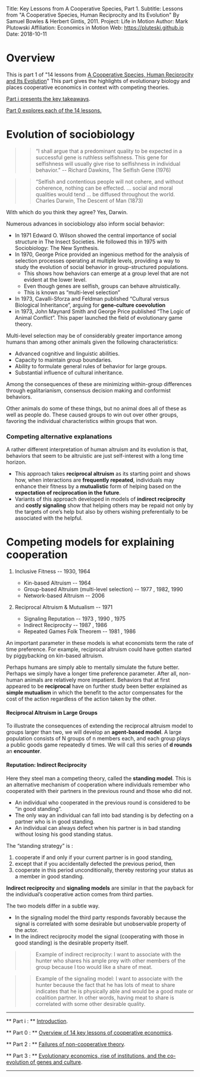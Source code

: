 Title:  Key Lessons from A Cooperative Species, Part 1.
Subtitle:    Lessons from "A Cooperative Species, Human Reciprocity and Its Evolution" By Samuel Bowles & Herbert Gintis, 2011.
Project:     Life in Motion
Author:      Mark Plutowski
Affiliation: Economics in Motion
Web:         https://pluteski.github.io
Date:        2018-10-11


# Overview
This is part 1 of "14 lessons from [A Cooperative Species, Human Reciprocity and Its Evolution](https://press.princeton.edu/titles/9474.html)"  This part gives the highlights of evolutionary biology and places cooperative economics in context with competing theories. 

[Part i presents the key takeaways](https://pluteski.github.io/speech-to-text/intro-to-key-lessons-from-a-cooperative-species.html).

[Part 0 explores each of the 14 lessons.](https://pluteski.github.io/speech-to-text/key-lessons-from-a-cooperative-species-part-0.html)



# Evolution of sociobiology
>> “I shall argue that a predominant quality to be expected in a successful gene is ruthless selfishness. This gene for selfishness will usually give rise to selfishness in individual behavior.” -- Richard Dawkins, The Selfish Gene (1976)

>> “Selfish and contentious people will not cohere, and without coherence, nothing can be effected. … social and moral qualities would tend … be diffused throughout the world. Charles Darwin, The Descent of Man (1873)

With which do you think they agree? Yes, Darwin.

Numerous advances in sociobiology also inform social behavior:

* In 1971 Edward O. Wilson showed the central importance of social structure in The Insect Societies. He followed this in 1975 with Sociobiology: The New Synthesis.
* In 1970, George Price provided an ingenious method for the analysis of selection processes operating at multiple levels, providing a way to study the evolution of social behavior in group-structured populations. 
    * This shows how behaviors can emerge at a group level that are not evident at the lower level.
    * Even though genes are selfish, groups can behave altruistically. 
    * This is known as “multi-level selection”
* In 1973, Cavalli-Sforza and Feldman published “Cultural versus Biological Inheritance”, arguing for **gene-culture coevolution**
* in 1973, John Maynard Smith and George Price published “The Logic of Animal Conflict”. This paper launched the field of evolutionary game theory.

Multi-level selection may be of considerably greater importance among humans than among other animals given the following characteristics:

* Advanced cognitive and linguistic abilities.
* Capacity to maintain group boundaries.
* Ability to formulate general rules of behavior for large groups.
* Substantial influence of cultural inheritance.

Among the consequences of these are minimizing within-group differences through egalitarianism, consensus decision making and conformist behaviors. 

Other animals do some of these things, but no animal does all of these as well as people do.  These caused groups to win out over other groups, favoring the individual characteristics within groups that won.


### Competing alternative explanations
A rather different interpretation of human altruism and its evolution is that, behaviors that seem to be altruistic are just self-interest with a long time horizon. 

* This approach takes **reciprocal altruism** as its starting point and shows how, when interactions are **frequently repeated**, individuals may enhance their fitness by a **mutualistic** form of helping based on the **expectation of reciprocation in the future**. 
* Variants of this approach developed in models of **indirect reciprocity** and **costly signaling** show that helping others may be repaid not only by the targets of one’s help but also by others wishing preferentially to be associated with the helpful.

# Competing models for explaining cooperation

1. Inclusive Fitness -- 1930, 1964
    * Kin-based Altruism -- 1964 
    * Group-based Altruism (multi-level selection) -- 1977 , 1982,  1990 
    * Network-based Altruism  -- 2006 

1. Reciprocal Altruism & Mutualism -- 1971 
    * Signaling Reputation -- 1973 , 1990 , 1975 
    * Indirect Reciprocity -- 1987 , 1986 
    * Repeated Games Folk Theorem -- 1981 , 1986 

An important parameter in these models is what economists term the rate of time preference. For example, reciprocal altruism could have gotten started by piggybacking on kin-based altruism.

Perhaps humans are simply able to mentally simulate the future better. Perhaps we simply have a longer time preference parameter. After all, non-human animals are relatively more impatient. Behaviors that at first appeared to be **reciprocal** have on further study been better explained as **simple mutualism** in which the benefit to the actor compensates for the cost of the action regardless of the action taken by the other.

#### Reciprocal Altruism in Large Groups

To illustrate the consequences of extending the reciprocal altruism model to groups larger than two, we will develop an **agent-based model**.  A large population consists of N groups of n members each, and each group plays a public goods game repeatedly d times. We will call this series of **d rounds** an **encounter**. 

#### Reputation: Indirect Reciprocity
Here they steel man a competing theory, called the **standing model**. This is an alternative mechanism of cooperation where individuals remember who cooperated with their partners in the previous round and those who did not. 

* An individual who cooperated in the previous round is considered to be “in good standing”.
* The only way an individual can fall into bad standing is by defecting on a partner who is in good standing. 
* An individual can always defect when his partner is in bad standing without losing his good standing status. 

The “standing strategy” is : 

1. cooperate if and only if your current partner is in good standing, 
2. except that if you accidentally defected the previous period, then 
3. cooperate in this period unconditionally, thereby restoring your status as a member in good standing. 


**Indirect reciprocity** and **signaling models** are similar in that the payback for the individual’s cooperative action comes from third parties.

The two models differ in a subtle way.  

* In the signaling model the third party responds favorably because the signal is correlated with some desirable but unobservable property of the actor. 
* In the indirect reciprocity model the signal (cooperating with those in good standing) is the desirable property itself. 

>> Example of indirect reciprocity: I want to associate with the hunter who shares his ample prey with other members of the group because I too would like a share of meat. 

>> Example of the signaling model: I want to associate with the hunter because the fact that he has lots of meat to share indicates that he is physically able and would be a good mate or coalition partner.  In other words, having meat to share is correlated with some other desirable quality. 


___
** Part i : ** 
[Introduction](https://pluteski.github.io/speech-to-text/intro-to-key-lessons-from-a-cooperative-species.html).

** Part 0 : ** 
[Overview of 14 key lessons of cooperative economics](https://pluteski.github.io/speech-to-text/key-lessons-from-a-cooperative-species-part-0.html).

** Part 2 : ** 
[Failures of non-cooperative theory](https://pluteski.github.io/speech-to-text/key-lessons-from-a-cooperative-species-part-2.html).

** Part 3 : ** 
[Evolutionary economics, rise of institutions, and the co-evolution of genes and culture](https://pluteski.github.io/speech-to-text/key-lessons-from-a-cooperative-species-part-3.html).

___

